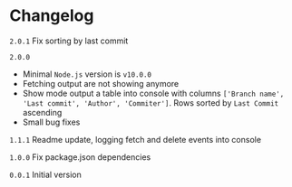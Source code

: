 # Changelog
`2.0.1` Fix sorting by last commit

`2.0.0`
* Minimal `Node.js` version is `v10.0.0`
* Fetching output are not showing anymore
* Show mode output a table into console with columns `['Branch name', 'Last commit', 'Author', 'Commiter']`. Rows sorted by `Last Commit` ascending
* Small bug fixes

`1.1.1` Readme update, logging fetch and delete events into console

`1.0.0` Fix package.json dependencies

`0.0.1` Initial version



